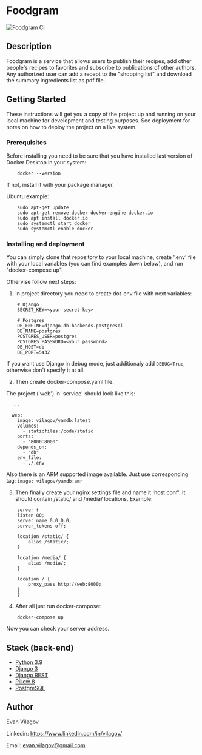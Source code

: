 # Foodgram
![Foodgram CI](https://github.com/vilagov/foodgram-project/workflows/Foodgram%20CI/badge.svg)

## Description

Foodgram is a service that allows users to publish their recipes, add other people's recipes to favorites and subscribe to publications of other authors. 
Any authorized user can add a recept to the "shopping list" and download the summary ingredients list as pdf file. 

## Getting Started

These instructions will get you a copy of the project up and running on your local machine for development and testing purposes. See deployment for notes on how to deploy the project on a live system.

### Prerequisites

Before installing you need to be sure that you have installed last version of Docker Desktop in your system:

```
    docker --version
```

If not, install it with your package manager.

Ubuntu example:

```
    sudo apt-get update
    sudo apt-get remove docker docker-engine docker.io
    sudo apt install docker.io
    sudo systemctl start docker
    sudo systemctl enable docker
```

### Installing and deployment

You can simply clone that repository to your local machine, create '.env' file with your local variables (you can find examples down below), and run "docker-compose up".

Othervise follow next steps:

1. In project directory you need to create dot-env file with next variables:

```
    # Django
    SECRET_KEY=<your-secret-key>

    # Postgres
    DB_ENGINE=django.db.backends.postgresql
    DB_NAME=postgres
    POSTGRES_USER=postgres
    POSTGRES_PASSWORD=<your_password>
    DB_HOST=db
    DB_PORT=5432
```

If you want use Django in debug mode, just additionaly add `DEBUG=True`, otherwise don't specify it at all.

2. Then create docker-compose.yaml file.

The project ('web') in 'service' should look like this:

```
  ...

  web:
    image: vilagov/yamdb:latest
    volumes:
      - staticfiles:/code/static
    ports:
      - "8000:8000"
    depends_on: 
      - "db"
    env_file: 
      - ./.env
```

Also there is an ARM supported image available. Just use corresponding tag: `image: vilagov/yamdb:amr`

3. Then finally create your nginx settings file and name it 'host.conf'.
It should contain /static/ and /media/ locations.
Example:

```
    server {
    listen 80;
    server_name 0.0.0.0;
    server_tokens off;

    location /static/ {
        alias /static/;
    }

    location /media/ {
        alias /media/;
    }

    location / {
        proxy_pass http://web:8000;
    }
    }
```

4. After all just run docker-compose:

```
    docker-compose up
```

Now you can check your server address.

## Stack (back-end)

* [Python 3.9](https://www.python.org/)
* [Django 3](https://www.djangoproject.com/)
* [Django REST](https://www.django-rest-framework.org/)
* [Pillow 8](https://pillow.readthedocs.io/)
* [PostgreSQL](https://www.postgresql.org/)

## Author

Evan Vilagov

Linkedin: https://www.linkedin.com/in/vilagov/

Email: evan.vilagov@gmail.com
